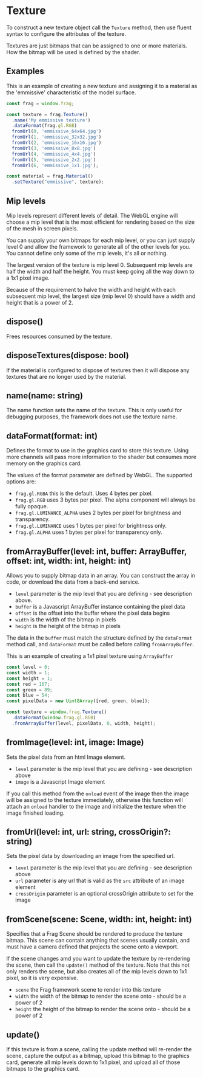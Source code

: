 # Texture
To construct a new texture object call the `Texture` method, then use
fluent syntax to configure the attributes of the texture.

Textures are just bitmaps that can be assigned to one or more materials.
How the bitmap will be used is defined by the shader.

## Examples
This is an example of creating a new texture and assigning it to
a material as the 'emmissive' characteristic of the model surface.

```javascript
const frag = window.frag;

const texture = frag.Texture()
  .name('My emmissive texture')
  .dataFormat(frag.gl.RGB)
  fromUrl(0, 'emmissive_64x64.jpg')
  fromUrl(1, 'emmissive_32x32.jpg')
  fromUrl(2, 'emmissive_16x16.jpg')
  fromUrl(3, 'emmissive_8x8.jpg')
  fromUrl(4, 'emmissive_4x4.jpg')
  fromUrl(5, 'emmissive_2x2.jpg')
  fromUrl(6, 'emmissive_1x1.jpg');

const material = frag.Material()
  .setTexture("emmissive", texture);
```

## Mip levels
Mip levels represent different levels of detail. The WebGL engine will choose
a mip level that is the most efficient for rendering based on the size of the
mesh in screen pixels.

You can supply your own bitmaps for each mip level, or you can just supply
level 0 and allow the framework to generate all of the other levels for you. You
cannot define only some of the mip levels, it's all or nothing.

The largest version of the texture is mip level 0. Subsequent mip levels are
half the width and half the height. You must keep going all the way down to
a 1x1 pixel image.

Because of the requirement to halve the width and height with each subsequent
mip level, the largest size (mip level 0) should have a width and height that
is a power of 2.

## dispose()
Frees resources consumed by the texture.

## disposeTextures(dispose: bool)
If the material is configured to dispose of textures then it will
dispose any textures that are no longer used by the material.

## name(name: string)
The name function sets the name of the texture. This is only useful for
debugging purposes, the framework does not use the texture name.

## dataFormat(format: int)
Defines the format to use in the graphics card to store this
texture. Using more channels will pass more information to the shader
but consumes more memory on the graphics card.

The values of the format parameter are defined by WebGL. The supported
options are:

* `frag.gl.RGBA` this is the default. Uses 4 bytes per pixel.
* `frag.gl.RGB` uses 3 bytes per pixel. The alpha component will always be fully opaque.
* `frag.gl.LUMINANCE_ALPHA` uses 2 bytes per pixel for brightness and transparency.
* `frag.gl.LUMINANCE` uses 1 bytes per pixel for brightness only.
* `frag.gl.ALPHA` uses 1 bytes per pixel for transparency only.

## fromArrayBuffer(level: int, buffer: ArrayBuffer, offset: int, width: int, height: int)
Allows you to supply bitmap data in an array. You can construct the array
in code, or download the data from a back-end service.

* `level` parameter is the mip level that you are defining - see description above.
* `buffer` is a Javascript ArrayBuffer instance containing the pixel data
* `offset` is the offset into the buffer where the pixel data begins
* `width` is the width of the bitmap in pixels
* `height` is the height of the bitmap in pixels

The data in the `buffer` must match the structure defined by the `dataFormat` method call,
and `dataFormat` must be called before calling `fromArrayBuffer`.

This is an example of creating a 1x1 pixel texture using `ArrayBuffer`
```javascript
const level = 0;
const width = 1;
const height = 1;
const red = 167;
const green = 89;
const blue = 54;
const pixelData = new Uint8Array([red, green, blue]);

const texture = window.frag.Texture()
  .dataFormat(window.frag.gl.RGB)
  .fromArrayBuffer(level, pixelData, 0, width, height);
```

## fromImage(level: int, image: Image)
Sets the pixel data from an html Image element.

* `level` parameter is the mip level that you are defining - see description above
* `image` is a Javascript Image element

If you call this method from the `onload` event of the image then the image will
be assigned to the texture immediately, otherwise this function will attach an
`onload` handler to the image and initialize the texture when the image finished loading.

## fromUrl(level: int, url: string, crossOrigin?: string)
Sets the pixel data by downloading an image from the specified url.

* `level` parameter is the mip level that you are defining - see description above
* `url` parameter is any url that is valid as the `src` attribute of an image element
* `crossOrigin` parameter is an optional crossOrigin attribute to set for the image

## fromScene(scene: Scene, width: int, height: int)
Specifies that a Frag Scene should be rendered to produce the texture bitmap.
This scene can contain anything that scenes usually contain, and must have a 
camera defined that projects the scene onto a viewport.

If the scene changes amd you want to update the texture by re-rendering the scene,
then call the `update()` method of the texture. Note that this not only renders the
scene, but also creates all of the mip levels down to 1x1 pixel, so it is very expensive.

* `scene` the Frag framework scene to render into this texture
* `width` the width of the bitmap to render the scene onto - should be a power of 2
* `height` the height of the bitmap to render the scene onto - should be a power of 2

## update()
If this texture is from a scene, calling the update method will re-render the scene,
capture the output as a bitmap, upload this bitmap to the graphics card, generate
all mip levels down to 1x1 pixel, and upload all of those bitmaps to the graphics card.